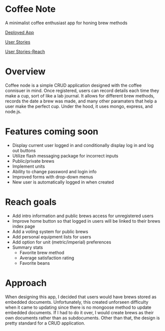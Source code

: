 # Coffee Note
A minimalist coffee enthusiast app for honing brew methods

[Deployed App](https://coffee-note.herokuapp.com/)

[User Stories](https://github.com/alwat91/coffee_note/blob/master/Planning/user_stories.txt)

[User Stories-Reach](https://github.com/alwat91/coffee_note/blob/master/Planning/user_stories_REACH.txt)

# Overview
Coffee node is a simple CRUD application designed with the coffee connisuer in mind. Once registered, users can record details each time they make a cup, sort of like a lab journal. It allows for different brew methods, records the date a brew was made, and many other paramaters that help a user make the perfect cup. Under the hood, it uses mongo, express, and node.js.

# Features coming soon
* Display current user logged in and conditionally display log in and log out buttons
* Utilize flash messaging package for incorrect inputs
* Public/private brews
* Implement units
* Ability to change password and login info
* Improved forms with drop-down menus
* New user is automatically logged in when created

# Reach goals
* Add intro information and public brews access for unregistered users
* Improve home button so that logged in users will be linked to their brews index page
* Add a voting system for public brews
* Add personal equipment lists for users
* Add option for unit (metric/imperial) preferences
* Summary stats
  * Favorite brew method
  * Average satisfaction rating
  * Favorite beans

# Approach
When designing this app, I decided that users would have brews stored as embedded documents. Unfortunately, this created unforseen difficulty when it came to updating since there is no mongoose method to update embedded documents. If I had to do it over, I would create brews as their own documents rather than as subdocuments. Other than that, the design is pretty standard for a CRUD application.

